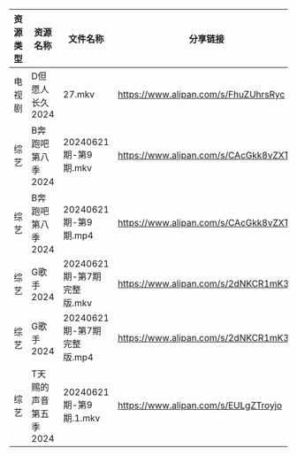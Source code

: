 | 资源类型 | 资源名称          | 文件名称                 | 分享链接                                 | 更新时间                |
| ---- | ------------- | -------------------- | ------------------------------------ | ------------------- |
| 电视剧  | D但愿人长久2024    | 27.mkv               | https://www.alipan.com/s/FhuZUhrsRyc | 2024-06-22 00:05:11 |
| 综艺   | B奔跑吧第八季2024   | 20240621期-第9期.mkv    | https://www.alipan.com/s/CAcGkk8vZXT | 2024-06-22 08:06:54 |
| 综艺   | B奔跑吧第八季2024   | 20240621期-第9期.mp4    | https://www.alipan.com/s/CAcGkk8vZXT | 2024-06-22 00:07:03 |
| 综艺   | G歌手2024       | 20240621期-第7期完整版.mkv | https://www.alipan.com/s/2dNKCR1mK3D | 2024-06-22 08:07:13 |
| 综艺   | G歌手2024       | 20240621期-第7期完整版.mp4 | https://www.alipan.com/s/2dNKCR1mK3D | 2024-06-22 00:07:25 |
| 综艺   | T天赐的声音第五季2024 | 20240621期-第9期.1.mkv  | https://www.alipan.com/s/EULgZTroyjo | 2024-06-22 08:08:02 |
